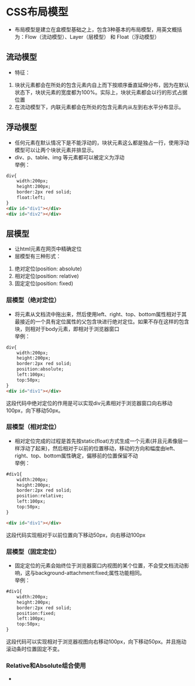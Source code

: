 # CSS布局模型
* 布局模型是建立在盒模型基础之上，包含3种基本的布局模型，用英文概括为：Flow（流动模型）、Layer（层模型） 和 Float（浮动模型）


## 流动模型
* 特征：
1. 块状元素都会在所处的包含元素内自上而下按顺序垂直延伸分布，因为在默认状态下，块状元素的宽度都为100%。实际上，块状元素都会以行的形式占据位置
2. 在流动模型下，内联元素都会在所处的包含元素内从左到右水平分布显示。


## 浮动模型
* 任何元素在默认情况下是不能浮动的，块状元素这么都是独占一行，使用浮动模型可以让两个块状元素并排显示。
* div、p、table、img 等元素都可以被定义为浮动  
举例：
```html
div{
    width:200px;
    height:200px;
    border:2px red solid;
    float:left;
}
<div id="div1"></div>
<div id="div2"></div>
```


## 层模型
* 让html元素在网页中精确定位
* 层模型有三种形式：
1. 绝对定位(position: absolute)
2. 相对定位(position: relative)
3. 固定定位(position: fixed)

### 层模型（绝对定位）
* 将元素从文档流中拖出来，然后使用left、right、top、bottom属性相对于其最接近的一个具有定位属性的父包含块进行绝对定位。如果不存在这样的包含块，则相对于body元素，即相对于浏览器窗口  
举例：
```html
div{
    width:200px;
    height:200px;
    border:2px red solid;
    position:absolute;
    left:100px;
    top:50px;
}
<div id="div1"></div>
```
这段代码中绝对定位的作用是可以实现div元素相对于浏览器窗口向右移动100px，向下移动50px。

### 层模型（相对定位）
* 相对定位完成的过程是首先按static(float)方式生成一个元素(并且元素像层一样浮动了起来)，然后相对于以前的位置移动，移动的方向和幅度由left、right、top、bottom属性确定，偏移前的位置保留不动  
举例：
```html
#div1{
    width:200px;
    height:200px;
    border:2px red solid;
    position:relative;
    left:100px;
    top:50px;
}

<div id="div1"></div>
```
这段代码实现相对于以前位置向下移动50px，向右移动100px

### 层模型（固定定位）
* 固定定位的元素会始终位于浏览器窗口内视图的某个位置，不会受文档流动影响，这与background-attachment:fixed;属性功能相同。  
举例：
```html
#div1{
    width:200px;
    height:200px;
    border:2px red solid;
    position:fixed;
    left:100px;
    top:50px;
}
```
这段代码可以实现相对于浏览器视图向右移动100px，向下移动50px。并且拖动滚动条时位置固定不变。

### Relative和Absolute组合使用
* 